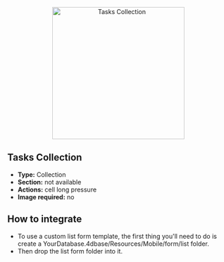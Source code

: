 <p align="center"><img src="https://developer.4d.com/4d-for-ios/docs/assets/en/template-formatters/Listform-tasks-collection.gif" alt="Tasks Collection" height="auto" width="300"></p>

## Tasks Collection

* **Type:** Collection
* **Section:** not available
* **Actions:** cell long pressure
* **Image required:** no

## How to integrate

* To use a custom list form template, the first thing you'll need to do is create a YourDatabase.4dbase/Resources/Mobile/form/list folder.
* Then drop the list form folder into it.
